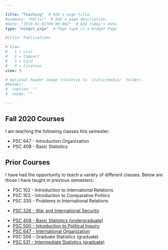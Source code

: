 ```yaml
---

title: "Teaching"  # Add a page title.
#summary: "Hello!"  # Add a page description.
#date: "2019-01-01T00:00:00Z"  # Add today's date.
type: "widget_page"  # Page type is a Widget Page

#title: Publications

# View.
#   1 = List
#   2 = Compact
#   3 = Card
#   4 = Citation
view: 3

# Optional header image (relative to `static/media/` folder).
#header:
#  caption: ""
#  image: ""

---
```


## Fall 2020 Courses

I am teaching the following classes this semester:

* PSC 647 - Introduction Organization
* PSC 408 - Basic Statistics

## Prior Courses
I have had the opportunity to teach a variety of different classes. Below are those I have taught in previous semesters:

* PSC 102 - Introduction to International Relations
* PSC 103 - Introduction to Comparative Politics
* PSC 330 - Problems in International Relations
+ [PSC 326 - War and International Security](http://www.acsu.buffalo.edu/~mbenson2/PSC326.htm)   
*  [PSC 408 - Basic Statistics (undergraduate)](http://www.acsu.buffalo.edu/~mbenson2/PSC408.htm)
* [PSC 500 - Introduction to Political Inquiry](http://www.acsu.buffalo.edu/~mbenson2/PSC500.htm)
* [PSC 647 - International Organization]( http://www.acsu.buffalo.edu/~mbenson2/PSC647.htm)
* PSC 508 - Graduate Statistics (graduate) 
* [PSC 531 - Intermediate Statistics (graduate)]( http://www.acsu.buffalo.edu/~mbenson2/PSC531.htm)
